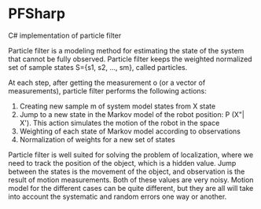 # PFSharp
C# implementation of particle filter

  Particle filter is a modeling method for estimating the state of the system that cannot be fully observed. Particle filter keeps the weighted normalized set of sample states S={s1, s2, ..., sm}, called particles. 

  At each step, after getting the measurement o (or a vector of measurements), particle filter performs the following actions:
 
1. Creating new sample m of system model states from X state
2. Jump to a new state in the Markov model of the robot position: P (X"| X'). This action simulates the motion of the robot in the space
3. Weighting of each state of Markov model according to observations
4. Normalization of weights for a new set of states

  Particle filter is well suited for solving the problem of localization, where we need to track the position of the object, which is a hidden value. Jump between the states is the movement of the object, and observation is the result of motion measurements. Both of these values are very noisy. Motion model for the different cases can be quite different, but they are all will take into account the systematic and random errors one way or another.
